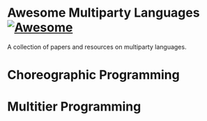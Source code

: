 # Awesome Multiparty Languages [![Awesome](https://awesome.re/badge.svg)](https://awesome.re)

A collection of papers and resources on multiparty languages.

# Choreographic Programming

# Multitier Programming
